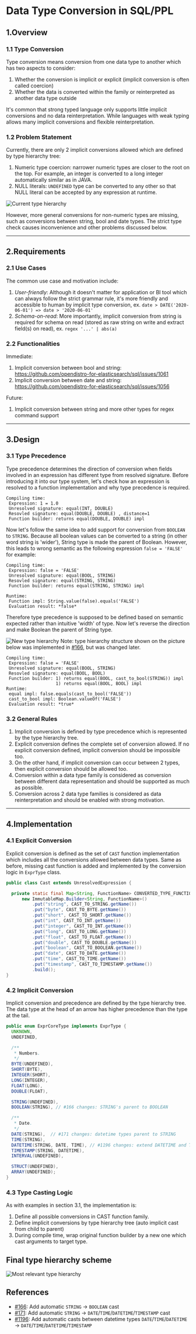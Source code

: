 # Data Type Conversion in SQL/PPL

## 1.Overview

### 1.1 Type Conversion

Type conversion means conversion from one data type to another which has two aspects to consider:

1. Whether the conversion is implicit or explicit (implicit conversion is often called coercion)
2. Whether the data is converted within the family or reinterpreted as another data type outside

It's common that strong typed language only supports little implicit conversions and no data reinterpretation. While languages with weak typing allows many implicit conversions and flexible reinterpretation.

### 1.2 Problem Statement

Currently, there are only 2 implicit conversions allowed which are defined by type hierarchy tree:

1. Numeric type coercion: narrower numeric types are closer to the root on the top. For example, an integer is converted to a long integer automatically similar as in JAVA.
2. NULL literals: `UNDEFINED` type can be converted to any other so that NULL literal can be accepted by any expression at runtime.

![Current type hierarchy](img/type-hierarchy-tree-old.png)

However, more general conversions for non-numeric types are missing, such as conversions between string, bool and date types. The strict type check causes inconvenience and other problems discussed below.


---
## 2.Requirements

### 2.1 Use Cases

The common use case and motivation include:

1. *User-friendly*: Although it doesn't matter for application or BI tool which can always follow the strict grammar rule, it's more friendly and accessible to human by implicit type conversion, ex. `date > DATE('2020-06-01') => date > '2020-06-01'`
2. *Schema-on-read*: More importantly, implicit conversion from string is required for schema on read (stored as raw string on write and extract field(s) on read), ex. `regex '...' | abs(a)`

### 2.2 Functionalities

Immediate:

1. Implicit conversion between bool and string: https://github.com/opendistro-for-elasticsearch/sql/issues/1061
2. Implicit conversion between date and string: https://github.com/opendistro-for-elasticsearch/sql/issues/1056

Future:

1. Implicit conversion between string and more other types for regex command support


---
## 3.Design

### 3.1 Type Precedence

Type precedence determines the direction of conversion when fields involved in an expression has different type from resolved signature. Before introducing it into our type system, let's check how an expression is resolved to a function implementation and why type precedence is required.

```
Compiling time:
 Expression: 1 = 1.0
 Unresolved signature: equal(INT, DOUBLE)
 Resovled signature: equal(DOUBLE, DOUBLE) , distance=1
 Function builder: returns equal(DOUBLE, DOUBLE) impl
```

Now let's follow the same idea to add support for conversion from `BOOLEAN` to `STRING`. Because all boolean values can be converted to a string (in other word string is 'wider'), String type is made the parent of Boolean. However, this leads to wrong semantic as the following expression `false = 'FALSE'` for example:

```
Compiling time:
 Expression: false = 'FALSE'
 Unresolved signature: equal(BOOL, STRING)
 Resovled signature: equal(STRING, STRING)
 Function builder: returns equal(STRING, STRING) impl

Runtime:
 Function impl: String.value(false).equals('FALSE')
 Evaluation result: *false*
```

Therefore type precedence is supposed to be defined based on semantic expected rather than intuitive 'width' of type. Now let's reverse the direction and make Boolean the parent of String type.

![New type hierarchy](img/type-hierarchy-tree-with-implicit-cast.png)
Note: type hierarchy structure shown on the picture below was implemented in [#166](https://github.com/opensearch-project/sql/pull/166), but was changed later.

```
Compiling time:
 Expression: false = 'FALSE'
 Unresolved signature: equal(BOOL, STRING)
 Resovled signature: equal(BOOL, BOOL)
 Function builder: 1) returns equal(BOOL, cast_to_bool(STRING)) impl
                   1) returns equal(BOOL, BOOL) impl
Runtime:
 equal impl: false.equals(cast_to_bool('FALSE'))
 cast_to_bool impl: Boolean.valueOf('FALSE')
 Evaluation result: *true*
```

### 3.2 General Rules

1. Implicit conversion is defined by type precedence which is represented by the type hierarchy tree.
2. Explicit conversion defines the complete set of conversion allowed. If no explicit conversion defined, implicit conversion should be impossible too.
3. On the other hand, if implicit conversion can occur between 2 types, then explicit conversion should be allowed too.
4. Conversion within a data type family is considered as conversion between different data representation and should be supported as much as possible.
5. Conversion across 2 data type families is considered as data reinterpretation and should be enabled with strong motivation.

---
## 4.Implementation

### 4.1 Explicit Conversion

Explicit conversion is defined as the set of `CAST` function implementation which includes all the conversions allowed between data types. Same as before, missing cast function is added and implemented by the conversion logic in `ExprType` class.

```java
public class Cast extends UnresolvedExpression {

  private static final Map<String, FunctionName> CONVERTED_TYPE_FUNCTION_NAME_MAP =
      new ImmutableMap.Builder<String, FunctionName>()
          .put("string", CAST_TO_STRING.getName())
          .put("byte", CAST_TO_BYTE.getName())
          .put("short", CAST_TO_SHORT.getName())
          .put("int", CAST_TO_INT.getName())
          .put("integer", CAST_TO_INT.getName())
          .put("long", CAST_TO_LONG.getName())
          .put("float", CAST_TO_FLOAT.getName())
          .put("double", CAST_TO_DOUBLE.getName())
          .put("boolean", CAST_TO_BOOLEAN.getName())
          .put("date", CAST_TO_DATE.getName())
          .put("time", CAST_TO_TIME.getName())
          .put("timestamp", CAST_TO_TIMESTAMP.getName())
          .build();
}
```

### 4.2 Implicit Conversion

Implicit conversion and precedence are defined by the type hierarchy tree. The data type at the head of an arrow has higher precedence than the type at the tail.

```java
public enum ExprCoreType implements ExprType {
  UNKNOWN,
  UNDEFINED,

  /**
   * Numbers.
   */
  BYTE(UNDEFINED),
  SHORT(BYTE),
  INTEGER(SHORT),
  LONG(INTEGER),
  FLOAT(LONG),
  DOUBLE(FLOAT),

  STRING(UNDEFINED),
  BOOLEAN(STRING), // #166 changes: STRING's parent to BOOLEAN

  /**
   * Date.
   */
  DATE(STRING),  // #171 changes: datetime types parent to STRING
  TIME(STRING),
  DATETIME(STRING, DATE, TIME), // #1196 changes: extend DATETIME and TIMESTAMP parent list
  TIMESTAMP(STRING, DATETIME),
  INTERVAL(UNDEFINED),

  STRUCT(UNDEFINED),
  ARRAY(UNDEFINED);
}
```

### 4.3 Type Casting Logic

As with examples in section 3.1, the implementation is:

1. Define all possible conversions in CAST function family.
2. Define implicit conversions by type hierarchy tree (auto implicit cast from child to parent)
3. During compile time, wrap original function builder by a new one which cast arguments to target type.

## Final type hierarchy scheme

![Most relevant type hierarchy](img/type-hierarchy-tree-final.png)

## References
* [#166](https://github.com/opensearch-project/sql/pull/166): Add automatic `STRING` -> `BOOLEAN` cast
* [#171](https://github.com/opensearch-project/sql/pull/171): Add automatic `STRING` -> `DATE`/`TIME`/`DATETIME`/`TIMESTAMP` cast
* [#1196](https://github.com/opensearch-project/sql/pull/1196): Add automatic casts between datetime types `DATE`/`TIME`/`DATETIME` -> `DATE`/`TIME`/`DATETIME`/`TIMESTAMP`
